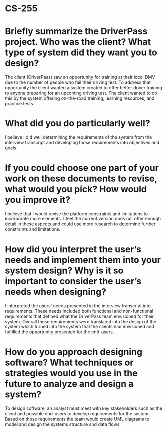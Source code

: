 # CS-255

# Briefly summarize the DriverPass project. Who was the client? What type of system did they want you to design?
The client (DriverPass) saw an opportunity for training at their local DMV due to the number of people who fail their driving test. To address that opportunity the client wanted a system created to offer better driver training to anyone preparing for an upcoming driving test. The client wanted to do this by the system offering on-the-road training, learning resources, and practice tests.

# What did you do particularly well?
I believe I did well determining the requirements of the system from the interview transcript and developing those requirements into objectives and goals.

# If you could choose one part of your work on these documents to revise, what would you pick? How would you improve it?
I believe that I would revise the platform constraints and limitations to incorporate more elements. I feel the current version does not offer enough detail in these aspects and could use more research to determine further constraints and limitations.

# How did you interpret the user’s needs and implement them into your system design? Why is it so important to consider the user’s needs when designing?
I interpreted the users' needs presented in the interview transcript into requirements. These needs included both functional and non-functional requirements that defined what the DriverPass team envisioned for their system. Overall these requirements were translated into the design of the system which turned into the system that the clients had envisioned and fulfilled the opportunity presented for the end-users.

# How do you approach designing software? What techniques or strategies would you use in the future to analyze and design a system?
To design software, an analyst must meet with key stakeholders such as the client and possible end-users to develop requirements for the system. Based on those requirements the team would create UML diagrams to model and design the systems structure and data flows.
